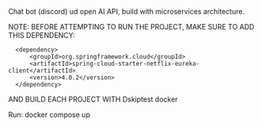 Chat bot (discord) ud open AI API, build with microservices architecture.

NOTE: 
BEFORE ATTEMPTING TO RUN THE PROJECT, MAKE SURE TO ADD THIS DEPENDENCY:

      <dependency>
          <groupId>org.springframework.cloud</groupId>
          <artifactId>spring-cloud-starter-netflix-eureka-client</artifactId>
          <version>4.0.2</version>
      </dependency>

AND BUILD EACH PROJECT WITH Dskiptest docker

Run:
docker compose up
